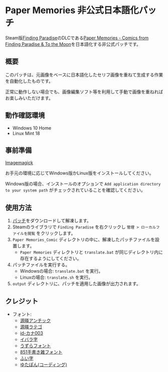 # Paper Memories 非公式日本語化パッチ

Steam版[Finding Paradise](https://store.steampowered.com/app/337340/Finding_Paradise/)のDLCである[Paper Memories - Comics from Finding Paradise & To the Moon](https://store.steampowered.com/app/1028530/Paper_Memories__Comics_from_Finding_Paradise__To_the_Moon/)を日本語化する非公式パッチです。

## 概要

このパッチは、元画像をベースに日本語化したセリフ画像を重ねて生成する作業を自動化したものです。

正常に動作しない場合でも、画像編集ソフト等を利用して手動で画像を重ねればお楽しみいただけます。

## 動作確認環境

- Windows 10 Home
- Linux Mint 18

## 事前準備

[Imagemagick](https://imagemagick.org/script/download.php)

お手元の環境に応じてWindows版かLinux版をインストールしてください。

Windows版の場合、インストールのオプションで `Add application directory to your system path` がチェックされていることを確認してください。

## 使用方法

1. [パッチ](https://github.com/izayoi256/paper-memories-ja/archive/refs/heads/master.zip)をダウンロードして解凍します。
2. Steamのライブラリで `Finding Paradise` を右クリックし `管理 > ローカルファイルを閲覧` をクリックします。
3. `Paper Memories_Comic` ディレクトリの中に、解凍したパッチファイルを設置します。
   - `Paper Memories` ディレクトリと `translate.bat` が同じディレクトリ内に存在するようにしてください。
4. パッチファイルを実行する。
   - Windowsの場合: `translate.bat` を実行。
   - Linuxの場合: `translate.sh` を実行。
5. `output` ディレクトリに、パッチを適用した画像が出力されます。

## クレジット

- フォント:
  - [源暎アンチック](https://okoneya.jp/font/genei-antique.html)
  - [源暎ラテゴ](https://okoneya.jp/font/genei-latin.html)
  - [id-カナ003](https://idfont.jp/free-kanji/free-kana.html)
  - [イバラ字](https://booth.pm/ja/items/2451506)
  - [うずらフォント](https://azukifont.com/font/uzura.html)
  - [851手書き雑フォント](https://pm85122.onamae.jp/851fontpage.html)
  - [ふい字](https://forest.watch.impress.co.jp/library/software/fuiji/)
  - [ゆたぽん(コーディング)](https://net2-system.top/service/service1)
